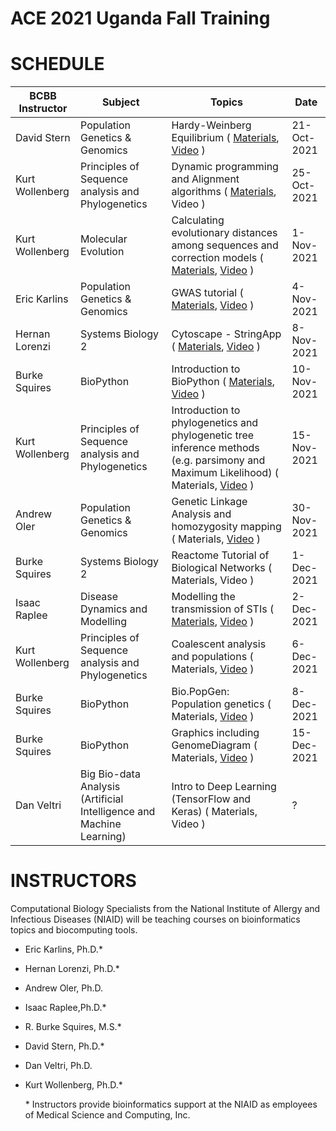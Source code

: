 # ACE 2021 Uganda Fall Training



# SCHEDULE

| BCBB Instructor | Subject                                                              | Topics                                                                                                        | Date        |
| --------------- | -------------------------------------------------------------------- | ------------------------------------------------------------------------------------------------------------- | ----------- |
| David Stern     | Population Genetics & Genomics                                       | Hardy-Weinberg Equilibrium ( [Materials](https://github.com/niaid/nbp_training_resources/blob/master/ace/population_genetics/HWE_Structure.ACE_Fall2021.zip), [Video](https://youtu.be/NzBXOXTPsrk) )                                                                                    | 21-Oct-2021 |
| Kurt Wollenberg | Principles of Sequence analysis and Phylogenetics                    | Dynamic programming and Alignment algorithms ( [Materials](https://github.com/niaid/nbp_training_resources/blob/master/ace/seq_analysis_phylogenetics/DynProgAlignAlgorithmsFall2021.zip), Video )                                                               | 25-Oct-2021 |
| Kurt Wollenberg | Molecular Evolution                                                  | Calculating evolutionary distances among sequences and correction models ( [Materials](https://github.com/niaid/nbp_training_resources/blob/master/ace/molecular_evolution/EvolutionaryDistancesCorrectionModels.zip), [Video](https://youtu.be/gswmgm87NQI) ) | 1-Nov-2021  |
| Eric Karlins    | Population Genetics & Genomics                                       | GWAS tutorial ( [Materials](https://github.com/niaid/ACE/tree/master/GWAS), [Video](https://youtu.be/WtfVsb5lu-w) )                                                                                               | 4-Nov-2021  |
| Hernan Lorenzi  | Systems Biology 2                                                    | Cytoscape - StringApp ( [Materials](https://github.com/niaid/nbp_training_resources/blob/master/ace/system_biology/cytoscape-2.zip), [Video](https://youtu.be/WrXyfiaTM7M) )                                                        | 8-Nov-2021  |
| Burke Squires   | BioPython                                                            | Introduction to BioPython ( [Materials](https://github.com/niaid/nbp_training_resources/blob/master/ace/biopython/biopython-notebook.zip), [Video](https://youtu.be/EsFB2SExL7o) )                                                                                     | 10-Nov-2021 |
| Kurt Wollenberg | Principles of Sequence analysis and Phylogenetics                    | Introduction to phylogenetics and phylogenetic tree inference methods (e.g. parsimony and Maximum Likelihood) ( Materials, [Video](https://youtu.be/GIM3_NH-0A8) ) | 15-Nov-2021 |
| Andrew Oler     | Population Genetics & Genomics                                       | Genetic Linkage Analysis and homozygosity mapping ( Materials, [Video](https://youtu.be/dfFKadSnRmc) )                                                             | 30-Nov-2021 |
| Burke Squires   | Systems Biology 2                                                    | Reactome Tutorial of Biological Networks ( Materials, Video )                                                                     | 1-Dec-2021  |
| Isaac Raplee    | Disease Dynamics and Modelling                                       | Modelling the transmission of STIs ( [Materials](https://github.com/niaid/nbp_training_resources/blob/master/ace/disease_dynamics/ACE_Uganda_Modeling_epispot.zip), [Video](https://youtu.be/gQvX9roYFgc) )                                                                           | 2-Dec-2021  |
| Kurt Wollenberg | Principles of Sequence analysis and Phylogenetics                    | Coalescent analysis and populations ( Materials, [Video](https://youtu.be/0i60Rmf4BXs) )                                          | 6-Dec-2021  |
| Burke Squires   | BioPython                                                            | Bio.PopGen: Population genetics ( Materials, [Video](https://youtu.be/C-JDWZZMcLg) )                                              | 8-Dec-2021  |
| Burke Squires   | BioPython                                                            | Graphics including GenomeDiagram ( Materials, [Video](https://youtu.be/Uej3QAPu0TQ) )                                             | 15-Dec-2021 |
| Dan Veltri      | Big Bio-data Analysis (Artificial Intelligence and Machine Learning) | Intro to Deep Learning (TensorFlow and Keras) ( Materials, Video )                                                                | ?           |

# INSTRUCTORS
Computational Biology Specialists from the National Institute of Allergy and Infectious Diseases (NIAID) will be teaching courses on bioinformatics topics and biocomputing tools.

- Eric Karlins, Ph.D.\*
- Hernan Lorenzi, Ph.D.\*
- Andrew Oler, Ph.D.
- Isaac Raplee,Ph.D.\*
- R. Burke Squires, M.S.\*
- David Stern, Ph.D.\*
- Dan Veltri, Ph.D.
- Kurt Wollenberg, Ph.D.\*

	\* Instructors provide bioinformatics support at the NIAID as employees of Medical Science and Computing, Inc.
